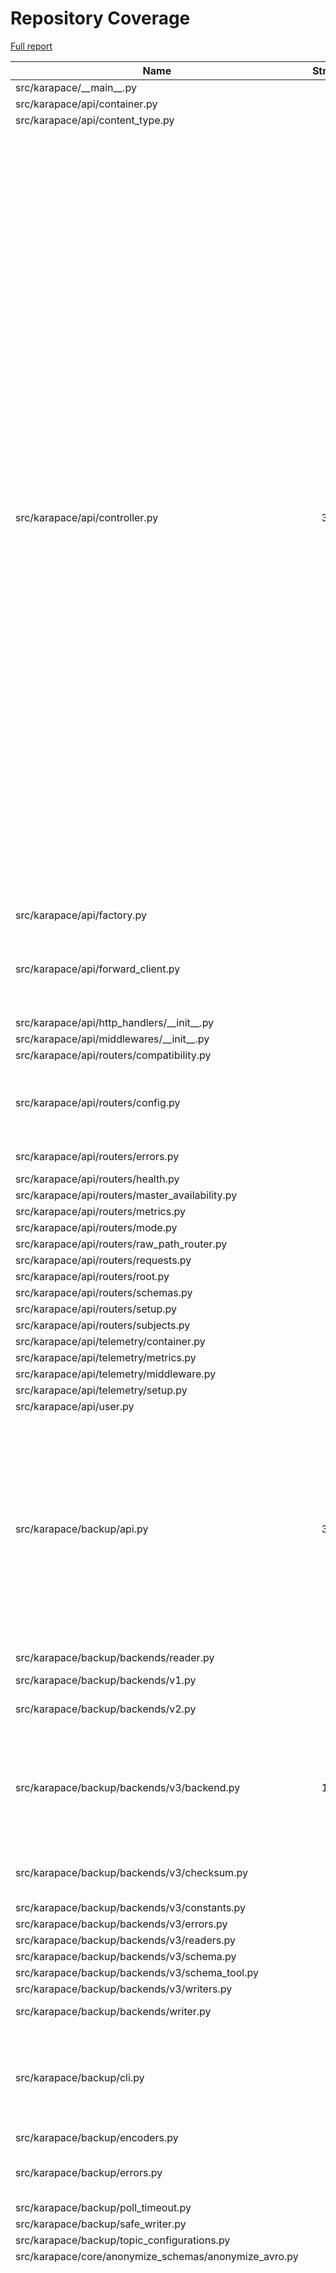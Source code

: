 # Repository Coverage

[Full report](https://htmlpreview.github.io/?https://github.com/Aiven-Open/karapace/blob/python-coverage-comment-action-data/htmlcov/index.html)

| Name                                                     |    Stmts |     Miss |   Branch |   BrPart |   Cover |   Missing |
|--------------------------------------------------------- | -------: | -------: | -------: | -------: | ------: | --------: |
| src/karapace/\_\_main\_\_.py                             |       36 |       36 |        2 |        0 |      0% |     6-100 |
| src/karapace/api/container.py                            |       12 |        0 |        0 |        0 |    100% |           |
| src/karapace/api/content\_type.py                        |       28 |       28 |        8 |        0 |      0% |      6-66 |
| src/karapace/api/controller.py                           |      350 |      261 |       74 |        8 |     23% |80, 83-101, 105, 124-149, 160-180, 195-196, 206-211, 214-216, 226, 236-237, 245, 247, 249, 251, 270-293, 296, 301, 308-320, 329-347, 361-373, 380-381, 390-398, 406-435, 452-482, 491-544, 552-566, 580-604, 612-617, 629, 653-688, 698-786, 803-873, 878, 885-893, 896-899, 902-913, 922-945 |
| src/karapace/api/factory.py                              |       42 |       42 |        0 |        0 |      0% |      6-69 |
| src/karapace/api/forward\_client.py                      |       47 |        3 |       14 |        5 |     87% |48->50, 57-58, 67->exit, 76->exit, 98 |
| src/karapace/api/http\_handlers/\_\_init\_\_.py          |       19 |       19 |        2 |        0 |      0% |      6-28 |
| src/karapace/api/middlewares/\_\_init\_\_.py             |       21 |       21 |        2 |        0 |      0% |      6-37 |
| src/karapace/api/routers/compatibility.py                |       21 |       21 |        2 |        0 |      0% |      6-42 |
| src/karapace/api/routers/config.py                       |       64 |       26 |       22 |        1 |     50% |37-40, 55, 76-80, 95-104, 120-129 |
| src/karapace/api/routers/errors.py                       |       40 |        3 |        0 |        0 |     92% | 52-53, 67 |
| src/karapace/api/routers/health.py                       |       43 |       43 |        4 |        0 |      0% |      6-86 |
| src/karapace/api/routers/master\_availability.py         |       26 |       26 |        4 |        0 |      0% |      6-60 |
| src/karapace/api/routers/metrics.py                      |        9 |        9 |        0 |        0 |      0% |      6-23 |
| src/karapace/api/routers/mode.py                         |       27 |       27 |        4 |        0 |      0% |      6-53 |
| src/karapace/api/routers/raw\_path\_router.py            |       18 |       10 |        6 |        0 |     33% |     30-44 |
| src/karapace/api/routers/requests.py                     |       65 |        3 |        2 |        0 |     93% |     30-35 |
| src/karapace/api/routers/root.py                         |        5 |        5 |        0 |        0 |      0% |      6-16 |
| src/karapace/api/routers/schemas.py                      |       26 |       26 |        0 |        0 |      0% |      6-93 |
| src/karapace/api/routers/setup.py                        |       20 |       20 |        0 |        0 |      0% |      6-27 |
| src/karapace/api/routers/subjects.py                     |       88 |       88 |       24 |        0 |      0% |     6-215 |
| src/karapace/api/telemetry/container.py                  |       18 |        1 |        0 |        0 |     94% |        18 |
| src/karapace/api/telemetry/metrics.py                    |       30 |        0 |        0 |        0 |    100% |           |
| src/karapace/api/telemetry/middleware.py                 |       30 |        0 |        0 |        0 |    100% |           |
| src/karapace/api/telemetry/setup.py                      |       20 |        2 |        0 |        0 |     90% |     36-37 |
| src/karapace/api/user.py                                 |       16 |        8 |        2 |        0 |     44% |     20-31 |
| src/karapace/backup/api.py                               |      303 |       18 |      100 |       13 |     91% |143, 153-155, 169, 173, 280-282, 393, 408->exit, 489, 496, 536, 538, 574-578, 678, 694 |
| src/karapace/backup/backends/reader.py                   |       48 |        0 |        4 |        1 |     98% |  82->exit |
| src/karapace/backup/backends/v1.py                       |       13 |        0 |        2 |        0 |    100% |           |
| src/karapace/backup/backends/v2.py                       |       56 |        2 |       14 |        4 |     91% |60, 62, 72->74, 77->79 |
| src/karapace/backup/backends/v3/backend.py               |      154 |       12 |       44 |        8 |     89% |49-53, 62-63, 125, 253, 272, 274, 281, 310, 313 |
| src/karapace/backup/backends/v3/checksum.py              |        5 |        0 |        4 |        2 |     78% |12->exit, 14->exit |
| src/karapace/backup/backends/v3/constants.py             |        2 |        0 |        0 |        0 |    100% |           |
| src/karapace/backup/backends/v3/errors.py                |       27 |        0 |        0 |        0 |    100% |           |
| src/karapace/backup/backends/v3/readers.py               |       47 |        0 |        8 |        0 |    100% |           |
| src/karapace/backup/backends/v3/schema.py                |       63 |        0 |        0 |        0 |    100% |           |
| src/karapace/backup/backends/v3/schema\_tool.py          |       79 |       79 |       22 |        0 |      0% |     8-146 |
| src/karapace/backup/backends/v3/writers.py               |       46 |        1 |        4 |        1 |     96% |        25 |
| src/karapace/backup/backends/writer.py                   |       46 |        0 |        2 |        1 |     98% | 169->exit |
| src/karapace/backup/cli.py                               |       85 |       10 |       18 |        2 |     86% |164-179, 188, 200-208, 210-216, 220 |
| src/karapace/backup/encoders.py                          |       20 |        0 |       12 |        0 |    100% |           |
| src/karapace/backup/errors.py                            |       41 |        7 |        2 |        0 |     84% |57, 62, 67, 72, 80, 85, 90 |
| src/karapace/backup/poll\_timeout.py                     |       30 |        0 |        4 |        0 |    100% |           |
| src/karapace/backup/safe\_writer.py                      |       68 |        0 |       14 |        0 |    100% |           |
| src/karapace/backup/topic\_configurations.py             |        9 |        0 |        0 |        0 |    100% |           |
| src/karapace/core/anonymize\_schemas/anonymize\_avro.py  |       61 |        0 |       22 |        0 |    100% |           |
| src/karapace/core/auth.py                                |      203 |       79 |       46 |       10 |     59% |55-62, 73, 102->exit, 106->exit, 108->exit, 110->exit, 116->exit, 118->exit, 126, 130, 134, 138, 142, 146, 155-158, 175, 194, 208-212, 216, 221-244, 248-251, 254-284, 288-292, 300, 304-321, 325 |
| src/karapace/core/auth\_container.py                     |        8 |        0 |        0 |        0 |    100% |           |
| src/karapace/core/avro\_dataclasses/introspect.py        |       86 |        7 |       50 |        7 |     90% |20, 41, 69, 115, 117, 123, 126 |
| src/karapace/core/avro\_dataclasses/models.py            |       99 |        6 |       34 |        4 |     92% |23, 105-106, 108, 111, 131 |
| src/karapace/core/avro\_dataclasses/schema.py            |       33 |        0 |        0 |        0 |    100% |           |
| src/karapace/core/client.py                              |      133 |        4 |       18 |        1 |     97% |69-70, 80-81 |
| src/karapace/core/compatibility/\_\_init\_\_.py          |       15 |        2 |        0 |        0 |     87% |     37-42 |
| src/karapace/core/compatibility/jsonschema/checks.py     |      370 |       46 |      162 |       21 |     84% |203, 253, 266, 335, 426, 436-447, 522-534, 547-551, 576, 600, 662, 675, 685, 765-777, 788-798, 823-826, 880->878, 882, 886, 896-901, 921 |
| src/karapace/core/compatibility/jsonschema/types.py      |      111 |        0 |        0 |        0 |    100% |           |
| src/karapace/core/compatibility/jsonschema/utils.py      |      132 |       22 |       62 |       11 |     80% |33, 47, 52, 106, 128-138, 151, 200-204, 210, 312->311, 331, 340, 356, 368 |
| src/karapace/core/compatibility/protobuf/checks.py       |       17 |       13 |        6 |        0 |     17% |     12-26 |
| src/karapace/core/compatibility/schema\_compatibility.py |       61 |       25 |       28 |        6 |     49% |42, 49-66, 77, 82, 86->127, 98-125, 131, 139 |
| src/karapace/core/config.py                              |      234 |       78 |       56 |        5 |     58% |32-33, 150, 179-183, 193->197, 197->203, 213, 214->218, 238-246, 274-279, 286-288, 295-297, 302, 308, 312, 316, 321-347, 351-376 |
| src/karapace/core/constants.py                           |        8 |        0 |        0 |        0 |    100% |           |
| src/karapace/core/container.py                           |        8 |        0 |        0 |        0 |    100% |           |
| src/karapace/core/coordinator/master\_coordinator.py     |       99 |       15 |       18 |        6 |     80% |83-85, 88-92, 102->104, 107, 109-110, 153-158, 183, 193 |
| src/karapace/core/coordinator/schema\_coordinator.py     |      514 |       40 |      140 |       10 |     91% |199, 277-286, 299-302, 322-323, 335-336, 500, 586-591, 611-615, 633, 643-647, 680->exit, 685->688, 699->726, 834, 851, 932, 976-977, 984-985 |
| src/karapace/core/dataclasses.py                         |        8 |        0 |        0 |        0 |    100% |           |
| src/karapace/core/dependency.py                          |       42 |       11 |       10 |        3 |     65% |18, 45, 49, 53-54, 58, 65, 68, 71-73 |
| src/karapace/core/errors.py                              |       40 |        5 |        2 |        1 |     86% |11-12, 65-67 |
| src/karapace/core/in\_memory\_database.py                |      264 |       69 |       84 |       11 |     70% |32, 42, 46, 59, 63, 67, 71, 75, 79, 83, 87, 91, 95, 99, 103, 107, 111, 115, 119, 123, 127, 131, 152-165, 170, 177, 188-191, 211, 234, 266-268, 271->exit, 275-276, 289, 292->294, 298-306, 323-326, 343-347, 352->351, 360->exit, 361->363, 387, 400 |
| src/karapace/core/instrumentation/meter.py               |       33 |        3 |        6 |        1 |     90% |35, 38, 41, 57->exit |
| src/karapace/core/instrumentation/prometheus.py          |       40 |        0 |        0 |        0 |    100% |           |
| src/karapace/core/instrumentation/tracer.py              |       65 |        2 |       12 |        3 |     94% |41, 44, 60->exit, 88->exit, 102->exit |
| src/karapace/core/kafka/admin.py                         |       82 |        2 |       12 |        0 |     98% |   191-194 |
| src/karapace/core/kafka/common.py                        |       87 |        5 |       20 |        6 |     90% |59, 61, 63, 83->exit, 175, 211 |
| src/karapace/core/kafka/consumer.py                      |      142 |       15 |       20 |        3 |     89% |49-50, 63, 68, 100, 103-104, 135-136, 162-163, 182-183, 188-189 |
| src/karapace/core/kafka/producer.py                      |       67 |        2 |        6 |        0 |     97% |     68-69 |
| src/karapace/core/kafka/types.py                         |        8 |        0 |        0 |        0 |    100% |           |
| src/karapace/core/kafka\_error\_handler.py               |       28 |        0 |        6 |        0 |    100% |           |
| src/karapace/core/kafka\_utils.py                        |       20 |        0 |        0 |        0 |    100% |           |
| src/karapace/core/key\_format.py                         |       36 |        0 |        6 |        0 |    100% |           |
| src/karapace/core/logging\_setup.py                      |       31 |        9 |       12 |        0 |     65% | 22, 38-45 |
| src/karapace/core/messaging.py                           |       57 |       31 |       10 |        0 |     39% |38-57, 60-62, 65-101, 108-112 |
| src/karapace/core/metrics\_container.py                  |        8 |        0 |        0 |        0 |    100% |           |
| src/karapace/core/offset\_watcher.py                     |       17 |        2 |        0 |        0 |     88% |     27-30 |
| src/karapace/core/protobuf/compare\_result.py            |       60 |        1 |        6 |        0 |     98% |        66 |
| src/karapace/core/protobuf/compare\_type\_lists.py       |       42 |        8 |       22 |        4 |     75% |45, 49, 51-56, 64 |
| src/karapace/core/protobuf/compare\_type\_storage.py     |      111 |       19 |       42 |       12 |     80% |14-15, 25, 36, 62-64, 96, 100, 103, 108, 112, 115, 119, 127, 140-142, 145 |
| src/karapace/core/protobuf/encoding\_variants.py         |       43 |       30 |       18 |        2 |     28% |16-32, 36-44, 49, 55-66 |
| src/karapace/core/protobuf/enum\_constant\_element.py    |       21 |        0 |        2 |        0 |    100% |           |
| src/karapace/core/protobuf/enum\_element.py              |       51 |        5 |       26 |        5 |     87% |56->59, 60-61, 74, 76, 79 |
| src/karapace/core/protobuf/exception.py                  |       25 |        9 |        6 |        1 |     55% |13, 45, 50-56 |
| src/karapace/core/protobuf/extend\_element.py            |       22 |        0 |        4 |        0 |    100% |           |
| src/karapace/core/protobuf/extensions\_element.py        |       26 |        1 |        8 |        2 |     91% |28->38, 36 |
| src/karapace/core/protobuf/field.py                      |        7 |        0 |        0 |        0 |    100% |           |
| src/karapace/core/protobuf/field\_element.py             |      101 |        8 |       38 |        6 |     90% |110, 113, 143, 149, 160, 167, 172, 175 |
| src/karapace/core/protobuf/group\_element.py             |       27 |        0 |        6 |        1 |     97% |    34->38 |
| src/karapace/core/protobuf/io.py                         |      178 |       85 |       48 |       10 |     48% |40, 44-60, 86-91, 95->exit, 97->exit, 105-155, 164-174, 187-192, 220-223, 244->246, 259-273, 303-304, 316->322, 317->316, 323 |
| src/karapace/core/protobuf/known\_dependency.py          |       21 |        0 |        6 |        1 |     96% |    14->16 |
| src/karapace/core/protobuf/kotlin\_wrapper.py            |       21 |        1 |        8 |        0 |     97% |        37 |
| src/karapace/core/protobuf/location.py                   |       27 |        3 |        8 |        3 |     83% |19, 30, 39, 46->50 |
| src/karapace/core/protobuf/message\_element.py           |      117 |        3 |       62 |        3 |     97% |98-99, 101->exit, 169 |
| src/karapace/core/protobuf/one\_of\_element.py           |       49 |        0 |       22 |        1 |     99% |    44->48 |
| src/karapace/core/protobuf/option\_element.py            |       80 |        2 |       30 |        3 |     95% |51, 81->84, 88 |
| src/karapace/core/protobuf/option\_reader.py             |      103 |       17 |       46 |        4 |     81% |60, 100, 111-115, 121-127, 135-139 |
| src/karapace/core/protobuf/proto\_file\_element.py       |       95 |        4 |       44 |        3 |     95% |23->exit, 35, 121, 131, 146 |
| src/karapace/core/protobuf/proto\_normalizations.py      |      115 |        4 |       10 |        2 |     95% |150-153, 210, 221 |
| src/karapace/core/protobuf/proto\_parser.py              |      382 |        9 |      130 |       10 |     96% |108, 116, 293, 319, 347, 484, 512, 514->517, 551, 614 |
| src/karapace/core/protobuf/proto\_type.py                |      130 |       19 |       26 |        5 |     81% |18->20, 123, 147-148, 158, 161-170, 173, 179, 182, 186, 198, 203, 211, 250 |
| src/karapace/core/protobuf/protobuf\_to\_dict.py         |      185 |      159 |      102 |        0 |      9% |25-28, 32-33, 61, 65-67, 71, 84-131, 142-159, 187-191, 195-223, 227-301, 305-311, 318-327, 341-346 |
| src/karapace/core/protobuf/protopace/\_\_init\_\_.py     |        1 |        0 |        0 |        0 |    100% |           |
| src/karapace/core/protobuf/protopace/protopace.py        |       87 |       39 |       16 |        4 |     52% |16, 50, 69-72, 80-103, 153-157, 161-170, 174-183, 187-188 |
| src/karapace/core/protobuf/reserved\_element.py          |       27 |        1 |       10 |        1 |     95% |        39 |
| src/karapace/core/protobuf/rpc\_element.py               |       30 |        0 |        8 |        0 |    100% |           |
| src/karapace/core/protobuf/schema.py                     |      278 |       14 |      150 |        8 |     94% |76-78, 81-83, 178, 200, 205, 278, 290, 301, 448, 505 |
| src/karapace/core/protobuf/serialization.py              |      261 |       34 |      172 |       39 |     83% |60, 62, 132, 136, 138, 140, 142, 144, 148, 150, 152, 158, 160, 164, 215, 231->233, 233->235, 259, 272->261, 295, 297, 299, 301, 303, 305, 307, 309, 311, 313, 315, 317, 319, 321, 323, 325, 327, 329, 338->341, 350->347 |
| src/karapace/core/protobuf/service\_element.py           |       28 |        0 |        8 |        0 |    100% |           |
| src/karapace/core/protobuf/syntax.py                     |       12 |        1 |        0 |        0 |     92% |        24 |
| src/karapace/core/protobuf/syntax\_reader.py             |      262 |       13 |      124 |       15 |     92% |55-56, 68, 107, 170->181, 193-194, 216, 220->223, 227->247, 248, 249->260, 253->259, 261, 266->275, 301->324, 314-315, 346, 369 |
| src/karapace/core/protobuf/type\_element.py              |       26 |        9 |        2 |        1 |     64% |16-18, 34, 37-38, 41-42, 45 |
| src/karapace/core/protobuf/type\_tree.py                 |       64 |        2 |       16 |        3 |     94% |66, 70->68, 73 |
| src/karapace/core/protobuf/utils.py                      |       46 |        3 |       20 |        3 |     91% |11, 21, 53 |
| src/karapace/core/schema\_models.py                      |      178 |       32 |       40 |        9 |     80% |87-88, 95->100, 98, 130, 154-156, 161-168, 175, 187-196, 210, 220-221, 227-228, 240-252, 338, 344-345, 348, 351-353, 378, 432->exit |
| src/karapace/core/schema\_reader.py                      |      435 |      105 |       92 |       15 |     75% |198-208, 216-226, 245-253, 264-265, 267-268, 272->274, 317, 320-324, 336-348, 373-376, 384-385, 394, 429, 437-445, 458->467, 531->534, 538-539, 540->exit, 546-547, 550-555, 561, 565-569, 573-574, 587-589, 603-605, 606->626, 618, 634-635, 657-658, 674, 677-680, 699-711, 721, 723-725 |
| src/karapace/core/schema\_references.py                  |       37 |        3 |        2 |        1 |     90% |27, 41, 61 |
| src/karapace/core/schema\_registry.py                    |      259 |      194 |       78 |        0 |     19% |80, 84, 87-88, 91-93, 96-99, 106-116, 119-127, 130-132, 135-143, 146-203, 206-238, 241-248, 251-277, 282-293, 296-297, 314-393, 398-406, 409, 412, 424-439, 442-444, 447-448, 454, 457-459, 466-495, 499-504 |
| src/karapace/core/schema\_type.py                        |        6 |        0 |        0 |        0 |    100% |           |
| src/karapace/core/sentry/\_\_init\_\_.py                 |       16 |        3 |        0 |        0 |     81% | 11, 25-26 |
| src/karapace/core/sentry/sentry\_client.py               |       23 |        2 |        2 |        1 |     88% |56-57, 61->exit |
| src/karapace/core/sentry/sentry\_client\_api.py          |       13 |        2 |        0 |        0 |     85% |    24, 27 |
| src/karapace/core/serialization.py                       |      277 |       29 |       88 |       13 |     88% |93, 131, 148, 159, 163, 189-190, 220, 234-235, 242, 256-257, 299-300, 349->352, 383, 388-389, 459-464, 470-473, 491, 500 |
| src/karapace/core/stats.py                               |       42 |       12 |        0 |        0 |     71% |62-65, 70, 73, 76-77, 80-88, 91 |
| src/karapace/core/typing.py                              |       91 |        7 |       10 |        2 |     89% |48-50, 93, 105, 127, 131 |
| src/karapace/core/utils.py                               |      110 |       34 |       42 |       12 |     61% |31-33, 45-47, 51->exit, 55->exit, 59->exit, 63->exit, 69-78, 82->exit, 92->exit, 112, 125->exit, 129->exit, 140, 144, 148, 190, 205-223 |
| src/karapace/kafka\_rest\_apis/\_\_init\_\_.py           |      636 |       74 |      142 |       15 |     88% |101-104, 304-323, 327-329, 490, 494, 501, 504, 515, 520->557, 543-553, 696, 739-740, 751->exit, 765-771, 811, 830, 853, 864, 889-890, 913, 982-983, 996-997, 1017, 1062-1067, 1111, 1170, 1220-1222, 1226-1227, 1231-1233, 1235-1237, 1244-1245, 1260, 1301, 1311 |
| src/karapace/kafka\_rest\_apis/\_\_main\_\_.py           |       32 |       32 |        2 |        0 |      0% |      6-48 |
| src/karapace/kafka\_rest\_apis/authentication.py         |       64 |        0 |       14 |        0 |    100% |           |
| src/karapace/kafka\_rest\_apis/consumer\_manager.py      |      351 |       38 |       72 |        8 |     89% |113, 206-207, 215->exit, 245-251, 261-262, 294-295, 310-313, 318, 340, 358, 454, 456, 489-490, 493, 495, 523-533, 554-555, 588, 602-603 |
| src/karapace/kafka\_rest\_apis/convert\_to\_int.py       |        9 |        3 |        2 |        0 |     73% |     16-19 |
| src/karapace/kafka\_rest\_apis/error\_codes.py           |       19 |        0 |        0 |        0 |    100% |           |
| src/karapace/kafka\_rest\_apis/karapace.py               |       58 |        8 |        4 |        1 |     82% |59, 75, 89, 99, 108-111 |
| src/karapace/kafka\_rest\_apis/schema\_cache.py          |       73 |       20 |        2 |        1 |     72% |19, 23, 27, 31, 35, 47, 54-55, 58-59, 73-74, 79, 87, 90-91, 99, 102, 105, 108 |
| src/karapace/rapu.py                                     |      261 |       67 |       80 |       20 |     70% |85->exit, 88->exit, 103, 107, 140, 143, 229-252, 277-281, 286, 292-297, 301, 308, 311->314, 314->324, 316->319, 319->322, 325-326, 329, 333, 335-336, 341-348, 353-358, 365, 368-369, 377, 399-402, 438, 445, 461, 475-477, 480-482 |
| src/karapace/statsd.py                                   |       61 |       30 |       16 |        1 |     42% |37-39, 42, 51-58, 65-87 |
| src/karapace/version.py                                  |       13 |        3 |        2 |        1 |     73% |      8-11 |
|                                                **TOTAL** | **11755** | **2551** | **3210** |  **407** | **76%** |           |

16 empty files skipped.


## Setup coverage badge

Below are examples of the badges you can use in your main branch `README` file.

### Direct image

[![Coverage badge](https://raw.githubusercontent.com/Aiven-Open/karapace/python-coverage-comment-action-data/badge.svg)](https://htmlpreview.github.io/?https://github.com/Aiven-Open/karapace/blob/python-coverage-comment-action-data/htmlcov/index.html)

This is the one to use if your repository is private or if you don't want to customize anything.

### [Shields.io](https://shields.io) Json Endpoint

[![Coverage badge](https://img.shields.io/endpoint?url=https://raw.githubusercontent.com/Aiven-Open/karapace/python-coverage-comment-action-data/endpoint.json)](https://htmlpreview.github.io/?https://github.com/Aiven-Open/karapace/blob/python-coverage-comment-action-data/htmlcov/index.html)

Using this one will allow you to [customize](https://shields.io/endpoint) the look of your badge.
It won't work with private repositories. It won't be refreshed more than once per five minutes.

### [Shields.io](https://shields.io) Dynamic Badge

[![Coverage badge](https://img.shields.io/badge/dynamic/json?color=brightgreen&label=coverage&query=%24.message&url=https%3A%2F%2Fraw.githubusercontent.com%2FAiven-Open%2Fkarapace%2Fpython-coverage-comment-action-data%2Fendpoint.json)](https://htmlpreview.github.io/?https://github.com/Aiven-Open/karapace/blob/python-coverage-comment-action-data/htmlcov/index.html)

This one will always be the same color. It won't work for private repos. I'm not even sure why we included it.

## What is that?

This branch is part of the
[python-coverage-comment-action](https://github.com/marketplace/actions/python-coverage-comment)
GitHub Action. All the files in this branch are automatically generated and may be
overwritten at any moment.